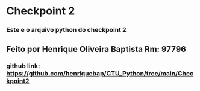 # Checkpoint 2
### Este e o arquivo python do checkpoint 2
## Feito por Henrique Oliveira Baptista Rm: 97796
### github link: https://github.com/henriquebap/CTU_Python/tree/main/Checkpoint2
